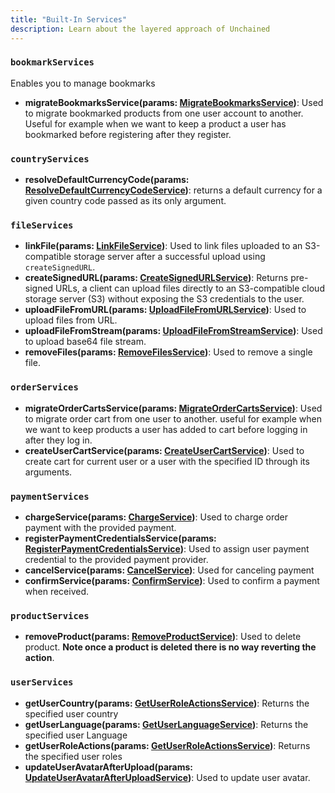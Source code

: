 ```yaml
---
title: "Built-In Services"
description: Learn about the layered approach of Unchained
---
```


### `bookmarkServices`
  Enables you to manage bookmarks
  - **migrateBookmarksService(params: [MigrateBookmarksService](https://docs.unchained.shop/types/types/bookmarks.MigrateBookmarksService.html))**: Used to migrate bookmarked products from one user account to another. Useful for example when we want to keep a product a user has bookmarked before registering after they register.

### `countryServices`
- **resolveDefaultCurrencyCode(params: [ResolveDefaultCurrencyCodeService](https://docs.unchained.shop/types/types/countries.ResolveDefaultCurrencyCodeService.html))**: returns a default currency for a given country code passed as its only argument. 

### `fileServices`

  - **linkFile(params: [LinkFileService](https://docs.unchained.shop/types/types/files.LinkFileService.html))**: Used to link files uploaded to an S3-compatible storage server after a successful upload using `createSignedURL`.
  - **createSignedURL(params: [CreateSignedURLService](https://docs.unchained.shop/types/types/files.CreateSignedURLService.html))**: Returns pre-signed URLs, a client can upload files directly to an S3-compatible cloud storage server (S3) without exposing the S3 credentials to the user. 
  - **uploadFileFromURL(params: [UploadFileFromURLService](https://docs.unchained.shop/types/types/files.UploadFileFromURLService.html))**: Used to upload files from URL.
  - **uploadFileFromStream(params: [UploadFileFromStreamService](https://docs.unchained.shop/types/types/files.UploadFileFromStreamService.html))**: Used to upload base64 file stream.
  - **removeFiles(params: [RemoveFilesService](https://docs.unchained.shop/types/types/files.RemoveFilesService.html))**: Used to remove a single file.

### `orderServices`
  - **migrateOrderCartsService(params: [MigrateOrderCartsService](https://docs.unchained.shop/types/types/orders.MigrateOrderCartsService.html))**: Used to migrate order cart from one user to another. useful for example when we want to keep products a user has added to cart before logging in after they log in.
  - **createUserCartService(params: [CreateUserCartService](https://docs.unchained.shop/types/types/orders.CreateUserCartService.html))**: Used to create cart for current user or a user with the specified ID through its arguments.

### `paymentServices`
  - **chargeService(params: [ChargeService](https://docs.unchained.shop/types/types/payments.ChargeService.html))**: Used to charge order payment with the provided payment.
  - **registerPaymentCredentialsService(params: [RegisterPaymentCredentialsService](https://docs.unchained.shop/types/types/payments.RegisterPaymentCredentialsService.html))**: Used to assign user payment credential to the provided payment provider.
  - **cancelService(params: [CancelService](https://docs.unchained.shop/types/types/payments.CancelService.html))**: Used for canceling payment
  - **confirmService(params: [ConfirmService](https://docs.unchained.shop))**:  Used to confirm a payment when received. 

### `productServices`
- **removeProduct(params: [RemoveProductService](https://docs.unchained.shop/types/types/products.RemoveProductService.html))**: Used to delete product. **Note once a product is deleted there is no way reverting the action**.

### `userServices`
  - **getUserCountry(params: [GetUserRoleActionsService](https://docs.unchained.shop/types/types/user.GetUserRoleActionsService.html))**: Returns the specified user country
  - **getUserLanguage(params: [GetUserLanguageService](https://docs.unchained.shop/types/types/user.GetUserLanguageService.html))**: Returns the specified user Language
  - **getUserRoleActions(params: [GetUserRoleActionsService](https://docs.unchained.shop/types/types/user.GetUserRoleActionsService.html))**: Returns the specified user roles
  - **updateUserAvatarAfterUpload(params: [UpdateUserAvatarAfterUploadService](https://docs.unchained.shop/types/types/user.UpdateUserAvatarAfterUploadService.html))**: Used to update user avatar.
